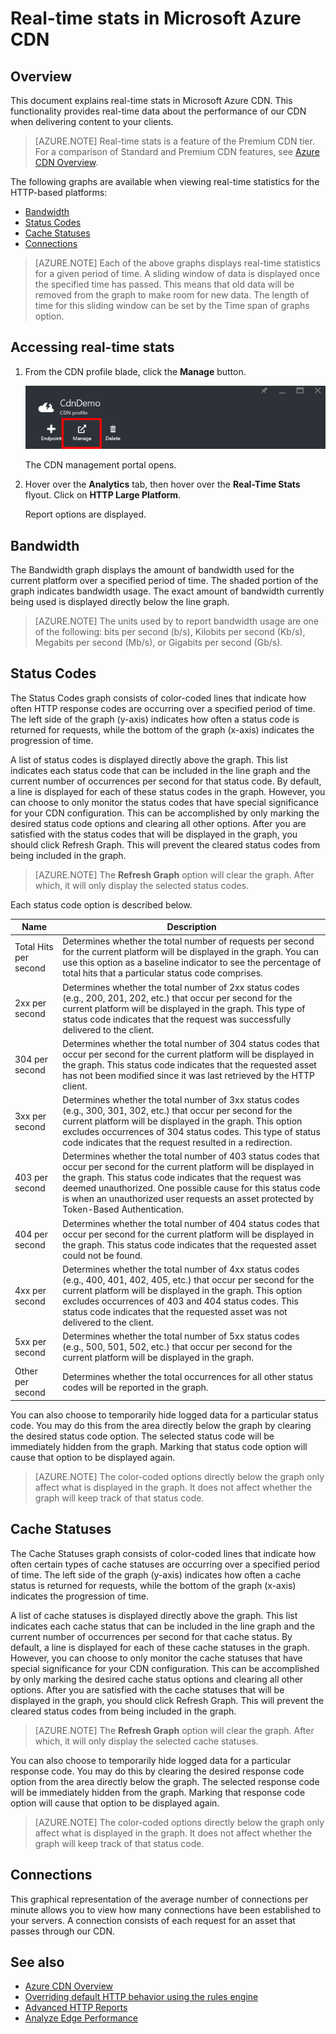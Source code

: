 <properties 
	pageTitle="CDN - Real-Time-Stats" 
	description="Real-time stats in Microsoft Azure CDN. Real-Time Statistics provides real-time data about the performance of our CDN when delivering content to your clients." 
	services="cdn" 
	documentationCenter=".NET" 
	authors="camsoper" 
	manager="dwrede" 
	editor=""/>

<tags 
	ms.service="cdn" 
	ms.workload="tbd" 
	ms.tgt_pltfrm="na" 
	ms.devlang="na" 
	ms.topic="article" 
	ms.date="12/02/2015" 
	ms.author="casoper"/>

# Real-time stats in Microsoft Azure CDN

## Overview

This document explains real-time stats in Microsoft Azure CDN. This functionality provides real-time data about the performance of our CDN when delivering content to your clients. 

> [AZURE.NOTE] Real-time stats is a feature of the Premium CDN tier.  For a comparison of Standard and Premium CDN features, see [Azure CDN Overview](cdn-overview.md).

The following graphs are available when viewing real-time statistics for the HTTP-based platforms:

* [Bandwidth](#bandwidth)
* [Status Codes](#status-codes)
* [Cache Statuses](#cache-statuses)
* [Connections](#connections)

> [AZURE.NOTE] Each of the above graphs displays real-time statistics for a given period of time. A sliding window of data is displayed once the specified time has passed. This means that old data will be removed from the graph to make room for new data. The length of time for this sliding window can be set by the Time span of graphs option.
 
## Accessing real-time stats

1. From the CDN profile blade, click the **Manage** button.

	![CDN profile blade manage button](./media/cdn-real-time-stats/cdn-manage-btn.png)
	
	The CDN management portal opens.
	
2. Hover over the **Analytics** tab, then hover over the **Real-Time Stats** flyout.  Click on **HTTP Large Platform**.
	
	Report options are displayed.

## Bandwidth

The Bandwidth graph displays the amount of bandwidth used for the current platform over a specified period of time. The shaded portion of the graph indicates bandwidth usage. The exact amount of bandwidth currently being used is displayed directly below the line graph.

> [AZURE.NOTE] The units used by to report bandwidth usage are one of the following: bits per second (b/s), Kilobits per second (Kb/s), Megabits per second (Mb/s), or Gigabits per second (Gb/s).

## Status Codes

The Status Codes graph consists of color-coded lines that indicate how often HTTP response codes are occurring over a specified period of time. The left side of the graph (y-axis) indicates how often a status code is returned for requests, while the bottom of the graph (x-axis) indicates the progression of time.

A list of status codes is displayed directly above the graph. This list indicates each status code that can be included in the line graph and the current number of occurrences per second for that status code. By default, a line is displayed for each of these status codes in the graph. However, you can choose to only monitor the status codes that have special significance for your CDN configuration. This can be accomplished by only marking the desired status code options and clearing all other options. After you are satisfied with the status codes that will be displayed in the graph, you should click Refresh Graph. This will prevent the cleared status codes from being included in the graph.

> [AZURE.NOTE] The **Refresh Graph** option will clear the graph. After which, it will only display the selected status codes.

Each status code option is described below.

Name | Description
-----|------------
Total Hits per second | Determines whether the total number of requests per second for the current platform will be displayed in the graph. You can use this option as a baseline indicator to see the percentage of total hits that a particular status code comprises.
2xx per second | Determines whether the total number of 2xx status codes (e.g., 200, 201, 202, etc.) that occur per second for the current platform will be displayed in the graph. This type of status code indicates that the request was successfully delivered to the client.
304 per second | Determines whether the total number of 304 status codes that occur per second for the current platform will be displayed in the graph. This status code indicates that the requested asset has not been modified since it was last retrieved by the HTTP client.
3xx per second | Determines whether the total number of 3xx status codes (e.g., 300, 301, 302, etc.) that occur per second for the current platform will be displayed in the graph. This option excludes occurrences of 304 status codes. This type of status code indicates that the request resulted in a redirection.
403 per second | Determines whether the total number of 403 status codes that occur per second for the current platform will be displayed in the graph. This status code indicates that the request was deemed unauthorized. One possible cause for this status code is when an unauthorized user requests an asset protected by Token-Based Authentication.
404 per second | Determines whether the total number of 404 status codes that occur per second for the current platform will be displayed in the graph. This status code indicates that the requested asset could not be found.
4xx per second | Determines whether the total number of 4xx status codes (e.g., 400, 401, 402, 405, etc.) that occur per second for the current platform will be displayed in the graph. This option excludes occurrences of 403 and 404 status codes. This status code indicates that the requested asset was not delivered to the client.
5xx per second | Determines whether the total number of 5xx status codes (e.g., 500, 501, 502, etc.) that occur per second for the current platform will be displayed in the graph.
Other per second | Determines whether the total occurrences for all other status codes will be reported in the graph.

You can also choose to temporarily hide logged data for a particular status code. You may do this from the area directly below the graph by clearing the desired status code option. The selected status code will be immediately hidden from the graph. Marking that status code option will cause that option to be displayed again.

> [AZURE.NOTE] The color-coded options directly below the graph only affect what is displayed in the graph. It does not affect whether the graph will keep track of that status code.

## Cache Statuses

The Cache Statuses graph consists of color-coded lines that indicate how often certain types of cache statuses are occurring over a specified period of time. The left side of the graph (y-axis) indicates how often a cache status is returned for requests, while the bottom of the graph (x-axis) indicates the progression of time.

A list of cache statuses is displayed directly above the graph. This list indicates each cache status that can be included in the line graph and the current number of occurrences per second for that cache status. By default, a line is displayed for each of these cache statuses in the graph. However, you can choose to only monitor the cache statuses that have special significance for your CDN configuration. This can be accomplished by only marking the desired cache status options and clearing all other options. After you are satisfied with the cache statuses that will be displayed in the graph, you should click Refresh Graph. This will prevent the cleared status codes from being included in the graph.

> [AZURE.NOTE] The **Refresh Graph** option will clear the graph. After which, it will only display the selected cache statuses.

You can also choose to temporarily hide logged data for a particular response code. You may do this by clearing the desired response code option from the area directly below the graph. The selected response code will be immediately hidden from the graph. Marking that response code option will cause that option to be displayed again.

> [AZURE.NOTE] The color-coded options directly below the graph only affect what is displayed in the graph. It does not affect whether the graph will keep track of that status code.

## Connections

This graphical representation of the average number of connections per minute allows you to view how many connections have been established to your servers. A connection consists of each request for an asset that passes through our CDN.

## See also
* [Azure CDN Overview](cdn-overview.md)
* [Overriding default HTTP behavior using the rules engine](cdn-rules-engine.md)
* [Advanced HTTP Reports](cdn-advanced-http-reports.md)
* [Analyze Edge Performance](cdn-edge-performance.md)
